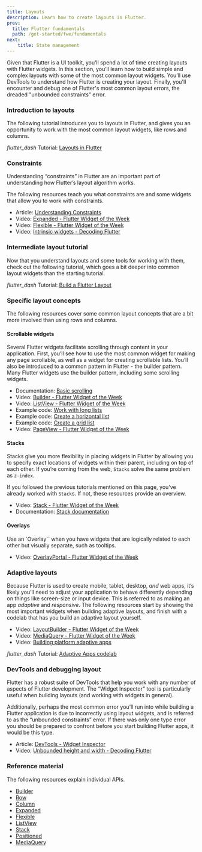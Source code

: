 ```yaml
---
title: Layouts
description: Learn how to create layouts in Flutter.
prev:
  title: Flutter fundamentals
  path: /get-started/fwe/fundamentals
next:
    title: State management
---
```


Given that Flutter is a UI toolkit, you’ll spend a lot of time creating layouts
with Flutter widgets. In this section, you’ll learn how to build simple and
complex layouts with some of the most common layout widgets.
You’ll use DevTools to understand how Flutter is creating your layout.
Finally, you'll encounter and debug one of Flutter's most common layout errors,
the dreaded "unbounded constraints" error.

### Introduction to layouts

The following tutorial introduces you to layouts in Flutter, and gives you an
opportunity to work with the most common layout widgets, like rows and columns.

<i class="material-symbols" aria-hidden="true">flutter_dash</i> Tutorial: [Layouts in Flutter][]

### Constraints

Understanding “constraints” in Flutter are an important part of understanding
how Flutter’s layout algorithm works.

The following resources teach you what constraints are and some widgets that
allow you to work with constraints.

* Article: [Understanding Constraints][]
* Video: [Expanded - Flutter Widget of the Week][]
* Video: [Flexible - Flutter Widget of the Week][]
* Video: [Intrinsic widgets - Decoding Flutter][]

### Intermediate layout tutorial

Now that you understand layouts and some tools for working with them, 
check out the following tutorial, which goes a bit deeper into common layout
widgets than the starting tutorial.

<i class="material-symbols" aria-hidden="true">flutter_dash</i> Tutorial: [Build a Flutter Layout][]

### Specific layout concepts

The following resources cover some common layout concepts
that are a bit more involved than using rows and columns.

#### Scrollable widgets

Several Flutter widgets facilitate scrolling through content in
your application. First, you’ll see how to use the most common widget for
making any page scrollable, as well as a widget for creating scrollable
lists. You’ll also be introduced to a common pattern in Flutter - the builder
pattern. Many Flutter widgets use the builder pattern, including some
scrolling widgets.

* Documentation: [Basic scrolling][]
* Video: [Builder - Flutter Widget of the Week][]
* Video: [ListView - Flutter Widget of the Week][]
* Example code: [Work with long lists][]
* Example code: [Create a horizontal list][]
* Example code: [Create a grid list][]
* Video: [PageView - Flutter Widget of the Week][]

#### Stacks

Stacks give you more flexibility in placing widgets in Flutter by allowing you
to specify exact locations of widgets within their parent, including on top of
each other. If you’re coming from the web, `Stacks` solve the same problem
as `z-index`.

If you followed the previous tutorials mentioned on this page, you’ve already
worked with `Stack`s. If not, these resources provide an overview.

* Video: [Stack - Flutter Widget of the Week][]
* Documentation: [Stack documentation][]

#### Overlays

Use an `Overlay`` when you have widgets that are logically related to each
other but visually separate, such as tooltips.

* Video: [OverlayPortal - Flutter Widget of the Week][]

### Adaptive layouts

Because Flutter is used to create mobile, tablet, desktop, _and_ web apps, it’s
likely you’ll need to adjust your application to behave differently depending on
things like screen-size or input device. This is referred to as making an app
_adaptive_ and _responsive_. The following resources start by
showing the most important widgets when building adaptive layouts, and finish
with a codelab that has you build an adaptive layout yourself.

* Video: [LayoutBuilder - Flutter Widget of the Week][]
* Video: [MediaQuery - Flutter Widget of the Week][]
* Video: [Building platform adaptive apps][]

<i class="material-symbols" aria-hidden="true">flutter_dash</i> Tutorial: [Adaptive Apps codelab][]

### DevTools and debugging layout

Flutter has a robust suite of DevTools that help you work with any number
of aspects of Flutter development. The “Widget Inspector” tool is particularly
useful when building layouts (and working with widgets in general).

Additionally, perhaps the most common error you’ll run into while building a
Flutter application is due to incorrectly using layout widgets, and is referred
to as the “unbounded constraints” error. If there was only one type error you
should be prepared to confront before you start building Flutter apps, it would be
this type.

* Article: [DevTools - Widget Inspector][]
* Video: [Unbounded height and width - Decoding Flutter][]

### Reference material

The following resources explain individual APIs.

- [Builder][]
- [Row][]
- [Column][]
- [Expanded][]
- [Flexible][]
- [ListView][]
- [Stack][]
- [Positioned][]
- [MediaQuery][]

[Layouts in Flutter]: {{site.url}}/ui/layout
[Understanding Constraints]: {{site.url}}/ui/layout/constraints
[Expanded - Flutter Widget of the Week]: https://www.youtube.com/watch?v=_rnZaagadyo
[Flexible - Flutter Widget of the Week]: https://www.youtube.com/watch?v=CI7x0mAZiY0
[Intrinsic widgets - Decoding Flutter]: https://www.youtube.com/watch?v=Si5XJ_IocEs
[Build a Flutter Layout]: {{site.url}}/ui/layout/tutorial
[Basic scrolling]: {{site.url}}/ui/layout/scrolling#basic-scrolling
[Builder - Flutter Widget of the Week]: https://www.youtube.com/watch?v=xXNOkIuSYuA
[ListView - Flutter Widget of the Week]: https://www.youtube.com/watch?v=KJpkjHGiI5A
[Work with long lists]: {{site.url}}/cookbook/lists/long-lists
[Create a horizontal list]: {{site.url}}/cookbook/lists/horizontal-list
[Create a grid list]: {{site.url}}/cookbook/lists/grid-lists
[PageView - Flutter Widget of the Week]: https://www.youtube.com/watch?v=J1gE9xvph-A
[Stack - Flutter Widget of the Week]: https://www.youtube.com/watch?v=liEGSeD3Zt8
[Stack documentation]: {{site.url}}/ui/layout#stack
[OverlayPortal - Flutter Widget of the Week]: https://www.youtube.com/watch?v=S0Ylpa44OAQ
[LayoutBuilder - Flutter Widget of the Week]: https://www.youtube.com/watch?v=IYDVcriKjsw
[MediaQuery - Flutter Widget of the Week]: https://www.youtube.com/watch?v=A3WrA4zAaPw
[Adaptive Apps codelab]: https://codelabs.developers.google.com/codelabs/flutter-adaptive-app
[Building platform adaptive apps]: https://www.youtube.com/watch?v=RCdeSKVt7LI
[DevTools - Widget Inspector]: {{site.url}}/tools/devtools/inspector
[Unbounded height and width - Decoding Flutter]: https://www.youtube.com/watch?v=jckqXR5CrPI
[2D Scrolling]: https://www.youtube.com/watch?v=ppEdTo-VGcg
[Builder]: {{site.api}}/flutter/widgets/Builder-class.html
[Row]: {{site.api}}flutter/widgets/Row-class.html
[Column]: {{site.api}}flutter/widgets/Column-class.html
[Expanded]: {{site.api}}flutter/widgets/Expanded-class.html
[Flexible]: {{site.api}}flutter/widgets/Flexible-class.html
[ListView]: {{site.api}}flutter/widgets/ListView-class.html
[Stack]: {{site.api}}flutter/widgets/Stack-class.html
[Positioned]: {{site.api}}flutter/widgets/Positioned-class.html
[MediaQuery]: {{site.api}}flutter/widgets/MediaQuery-class.html